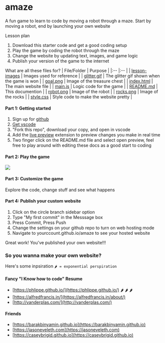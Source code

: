 # amaze
A fun game to learn to code by moving a robot through a maze. Start by moving a robot, end by launching your own website

Lesson plan
1. Download this starter code and get a good coding setup
2. Play the game by coding the robot through the maze
3. Change the website by updating text, images, and game logic 
4. Publish your version of the game to the internet

What are all these files for? 
| File/Folder                    |  Purpose                                    |
|:--                             |:--                                          |
| [lesson-images](lesson-images) | Images used for reference                   | 
| [glitter.gif](glitter.gif)     | The glitter gif shown when the game is won  |
| [goal.png](goal.png)           | Image of the treasure chest                 |
| [index.html](index.html)       | The main website file                       |
| [main.js](main.js)             | Logic code for the game                     |
| [README.md](README.md)         | This documention                            |
| [robot.png](robot.png)         | Image of the robot                          |
| [rocks.png](rocks.png)         | Image of the rocks                          |
| [style.css](style.css)         | Style code to make the website pretty       |


#### Part 1: Getting started
1. Sign up for [github](https://github.com/signup)
2. [Get vscode](https://code.visualstudio.com/download)
3. "Fork this repo", download your copy, and open in vscode
4. Add the [live preview](vscode:extension/ms-vscode.live-server) extension to preview changes you make in real time
5. Two finger click on the README.md file and select open preview, feel free to play around with editing these docs as a good start to coding

#### Part 2: Play the game
<img src="lesson-images/capture.gif"/>

#### Part 3: Customize the game
Explore the code, change stuff and see what happens

#### Part 4: Publish your custom website
1. Click on the circle branch sidebar option
2. Type "My first commit" in the Messsage box
3. Press Commit, Press Push
4. Change the settings on your github repo to turn on web hosting mode
5. Navigate to yourccount.github.io/amaze to see your hosted website

Great work! You've published your own website!!! 

### So you wanna make your own website?
Here's some inpsiration `🌶️ = exponential perspiration`

<!-- ### Blog

### Store -->

#### Fancy "I Know how to code" Resume
- [https://phlippe.github.io/](https://phlippe.github.io/)  🌶️ 🌶️ 🌶️ 
- [https://alfredfrancis.in/](https://alfredfrancis.in/about/)
- [http://vanderplas.com/](http://vanderplas.com/)

<!-- ### Tech Docs -->

#### Friends
- [https://barakbinyamin.github.io](https://barakbinyamin.github.io)
- [https://jasoneveleth.com](https://jasoneveleth.com)
- [https://caseybrigid.github.io](https://caseybrigid.github.io)